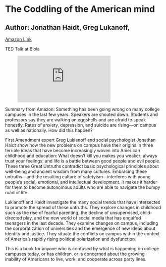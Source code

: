 # The Coddling of the American mind
## Author: Jonathan Haidt, Greg Lukanoff,

[Amazon Link](https://www.amazon.com/Coddling-American-Mind-Intentions-Generation/dp/0735224919/ref=sr_1_1?crid=3ISV0772408BF&keywords=coddling+of+the+american+mind&qid=1581619325&sprefix=coddling+o%2Caps%2C149&sr=8-1)

<!-- blank line -->
TED Talk at Biola<figure class="video_container">
  <iframe src="https://www.youtube.com/embed/kHTuI40HjVE" frameborder="0" allowfullscreen="true"> </iframe>
</figure>
<!-- blank line -->

Summary from Amazon:  Something has been going wrong on many college campuses in the last few years. Speakers are shouted down. Students and professors say they are walking on eggshells and are afraid to speak honestly. Rates of anxiety, depression, and suicide are rising—on campus as well as nationally. How did this happen?

First Amendment expert Greg Lukianoff and social psychologist Jonathan Haidt show how the new problems on campus have their origins in three terrible ideas that have become increasingly woven into American childhood and education: What doesn’t kill you makes you weaker; always trust your feelings; and life is a battle between good people and evil people. These three Great Untruths contradict basic psychological principles about well-being and ancient wisdom from many cultures.  Embracing these untruths—and the resulting culture of safetyism—interferes with young people’s social, emotional, and intellectual development. It makes it harder for them to become autonomous adults who are able to navigate the bumpy road of life.

Lukianoff and Haidt investigate the many social trends that have intersected to promote the spread of these untruths. They explore changes in childhood such as the rise of fearful parenting, the decline of unsupervised, child-directed play, and the new world of social media that has engulfed teenagers in the last decade. They examine changes on campus, including the corporatization of universities and the emergence of new ideas about identity and justice. They situate the conflicts on campus within the context of America’s rapidly rising political polarization and dysfunction.

This is a book for anyone who is confused by what is happening on college campuses today, or has children, or is concerned about the growing inability of Americans to live, work, and cooperate across party lines.
